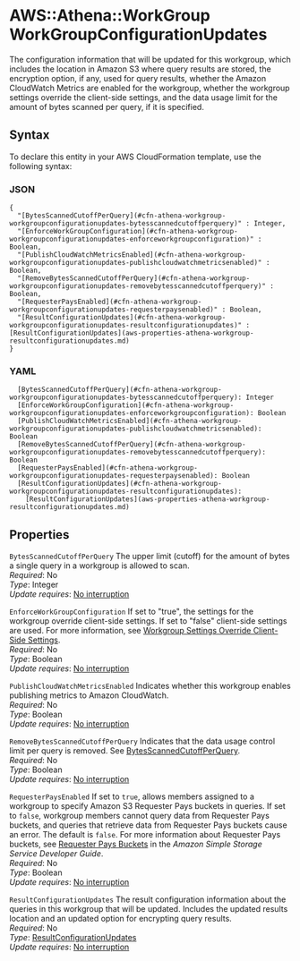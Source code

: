 # AWS::Athena::WorkGroup WorkGroupConfigurationUpdates<a name="aws-properties-athena-workgroup-workgroupconfigurationupdates"></a>

The configuration information that will be updated for this workgroup, which includes the location in Amazon S3 where query results are stored, the encryption option, if any, used for query results, whether the Amazon CloudWatch Metrics are enabled for the workgroup, whether the workgroup settings override the client\-side settings, and the data usage limit for the amount of bytes scanned per query, if it is specified\.

## Syntax<a name="aws-properties-athena-workgroup-workgroupconfigurationupdates-syntax"></a>

To declare this entity in your AWS CloudFormation template, use the following syntax:

### JSON<a name="aws-properties-athena-workgroup-workgroupconfigurationupdates-syntax.json"></a>

```
{
  "[BytesScannedCutoffPerQuery](#cfn-athena-workgroup-workgroupconfigurationupdates-bytesscannedcutoffperquery)" : Integer,
  "[EnforceWorkGroupConfiguration](#cfn-athena-workgroup-workgroupconfigurationupdates-enforceworkgroupconfiguration)" : Boolean,
  "[PublishCloudWatchMetricsEnabled](#cfn-athena-workgroup-workgroupconfigurationupdates-publishcloudwatchmetricsenabled)" : Boolean,
  "[RemoveBytesScannedCutoffPerQuery](#cfn-athena-workgroup-workgroupconfigurationupdates-removebytesscannedcutoffperquery)" : Boolean,
  "[RequesterPaysEnabled](#cfn-athena-workgroup-workgroupconfigurationupdates-requesterpaysenabled)" : Boolean,
  "[ResultConfigurationUpdates](#cfn-athena-workgroup-workgroupconfigurationupdates-resultconfigurationupdates)" : [ResultConfigurationUpdates](aws-properties-athena-workgroup-resultconfigurationupdates.md)
}
```

### YAML<a name="aws-properties-athena-workgroup-workgroupconfigurationupdates-syntax.yaml"></a>

```
  [BytesScannedCutoffPerQuery](#cfn-athena-workgroup-workgroupconfigurationupdates-bytesscannedcutoffperquery): Integer
  [EnforceWorkGroupConfiguration](#cfn-athena-workgroup-workgroupconfigurationupdates-enforceworkgroupconfiguration): Boolean
  [PublishCloudWatchMetricsEnabled](#cfn-athena-workgroup-workgroupconfigurationupdates-publishcloudwatchmetricsenabled): Boolean
  [RemoveBytesScannedCutoffPerQuery](#cfn-athena-workgroup-workgroupconfigurationupdates-removebytesscannedcutoffperquery): Boolean
  [RequesterPaysEnabled](#cfn-athena-workgroup-workgroupconfigurationupdates-requesterpaysenabled): Boolean
  [ResultConfigurationUpdates](#cfn-athena-workgroup-workgroupconfigurationupdates-resultconfigurationupdates): 
    [ResultConfigurationUpdates](aws-properties-athena-workgroup-resultconfigurationupdates.md)
```

## Properties<a name="aws-properties-athena-workgroup-workgroupconfigurationupdates-properties"></a>

`BytesScannedCutoffPerQuery`  <a name="cfn-athena-workgroup-workgroupconfigurationupdates-bytesscannedcutoffperquery"></a>
The upper limit \(cutoff\) for the amount of bytes a single query in a workgroup is allowed to scan\.  
*Required*: No  
*Type*: Integer  
*Update requires*: [No interruption](https://docs.aws.amazon.com/AWSCloudFormation/latest/UserGuide/using-cfn-updating-stacks-update-behaviors.html#update-no-interrupt)

`EnforceWorkGroupConfiguration`  <a name="cfn-athena-workgroup-workgroupconfigurationupdates-enforceworkgroupconfiguration"></a>
If set to "true", the settings for the workgroup override client\-side settings\. If set to "false" client\-side settings are used\. For more information, see [Workgroup Settings Override Client\-Side Settings](https://docs.aws.amazon.com/athena/latest/ug/workgroups-settings-override.html)\.  
*Required*: No  
*Type*: Boolean  
*Update requires*: [No interruption](https://docs.aws.amazon.com/AWSCloudFormation/latest/UserGuide/using-cfn-updating-stacks-update-behaviors.html#update-no-interrupt)

`PublishCloudWatchMetricsEnabled`  <a name="cfn-athena-workgroup-workgroupconfigurationupdates-publishcloudwatchmetricsenabled"></a>
Indicates whether this workgroup enables publishing metrics to Amazon CloudWatch\.  
*Required*: No  
*Type*: Boolean  
*Update requires*: [No interruption](https://docs.aws.amazon.com/AWSCloudFormation/latest/UserGuide/using-cfn-updating-stacks-update-behaviors.html#update-no-interrupt)

`RemoveBytesScannedCutoffPerQuery`  <a name="cfn-athena-workgroup-workgroupconfigurationupdates-removebytesscannedcutoffperquery"></a>
Indicates that the data usage control limit per query is removed\. See [BytesScannedCutoffPerQuery](https://docs.aws.amazon.com/AWSCloudFormation/latest/UserGuide/aws-properties-athena-workgroup-workgroupconfigurationupdates.html#cfn-athena-workgroup-workgroupconfigurationupdates-bytesscannedcutoffperquery)\.  
*Required*: No  
*Type*: Boolean  
*Update requires*: [No interruption](https://docs.aws.amazon.com/AWSCloudFormation/latest/UserGuide/using-cfn-updating-stacks-update-behaviors.html#update-no-interrupt)

`RequesterPaysEnabled`  <a name="cfn-athena-workgroup-workgroupconfigurationupdates-requesterpaysenabled"></a>
If set to `true`, allows members assigned to a workgroup to specify Amazon S3 Requester Pays buckets in queries\. If set to `false`, workgroup members cannot query data from Requester Pays buckets, and queries that retrieve data from Requester Pays buckets cause an error\. The default is `false`\. For more information about Requester Pays buckets, see [Requester Pays Buckets](https://docs.aws.amazon.com/AmazonS3/latest/dev/RequesterPaysBuckets.html) in the *Amazon Simple Storage Service Developer Guide*\.  
*Required*: No  
*Type*: Boolean  
*Update requires*: [No interruption](https://docs.aws.amazon.com/AWSCloudFormation/latest/UserGuide/using-cfn-updating-stacks-update-behaviors.html#update-no-interrupt)

`ResultConfigurationUpdates`  <a name="cfn-athena-workgroup-workgroupconfigurationupdates-resultconfigurationupdates"></a>
The result configuration information about the queries in this workgroup that will be updated\. Includes the updated results location and an updated option for encrypting query results\.  
*Required*: No  
*Type*: [ResultConfigurationUpdates](aws-properties-athena-workgroup-resultconfigurationupdates.md)  
*Update requires*: [No interruption](https://docs.aws.amazon.com/AWSCloudFormation/latest/UserGuide/using-cfn-updating-stacks-update-behaviors.html#update-no-interrupt)